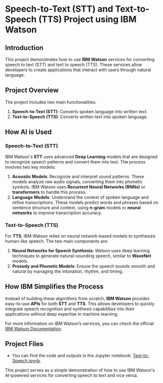 # Speech-to-Text (STT) and Text-to-Speech (TTS) Project using IBM Watson

## Introduction

This project demonstrates how to use **IBM Watson** services for converting speech to text (STT) and text to speech (TTS). These services allow developers to create applications that interact with users through natural language.

## Project Overview

The project includes two main functionalities:
1. **Speech-to-Text (STT)**: Converts spoken language into written text.
2. **Text-to-Speech (TTS)**: Converts written text into spoken language.

## How AI is Used

### Speech-to-Text (STT)
IBM Watson's **STT** uses advanced **Deep Learning** models that are designed to recognize speech patterns and convert them into text. The process involves two key models:
1. **Acoustic Models**: Recognize and interpret sound patterns. These models analyze raw audio signals, converting them into phonetic symbols. IBM Watson uses **Recurrent Neural Networks (RNNs)** or **transformers** to handle this process.
2. **Language Models**: Understand the context of spoken language and refine transcriptions. These models predict words and phrases based on sentence structure and context, using **n-gram** models or **neural networks** to improve transcription accuracy.

### Text-to-Speech (TTS)
For **TTS**, IBM Watson relies on neural network-based models to synthesize human-like speech. The two main components are:
1. **Neural Networks for Speech Synthesis**: Watson uses deep learning techniques to generate natural-sounding speech, similar to **WaveNet** models.
2. **Prosody and Phonetic Models**: Ensure the speech sounds smooth and natural by managing the intonation, rhythm, and timing.

## How IBM Simplifies the Process

Instead of building these algorithms from scratch, **IBM Watson** provides easy-to-use **APIs** for both **STT** and **TTS**. This allows developers to quickly integrate speech recognition and synthesis capabilities into their applications without deep expertise in machine learning.

For more information on IBM Watson’s services, you can check the official [IBM Watson Documentation](https://cloud.ibm.com/docs/watson).

## Project Files

- You can find the code and outputs in the Jupyter notebook: [Text-to-Speech.ipynb](https://github.com/wojodd/IBM_TTS_STT).

This project serves as a simple demonstration of how to use IBM Watson's AI-powered services for converting speech to text and vice versa.

